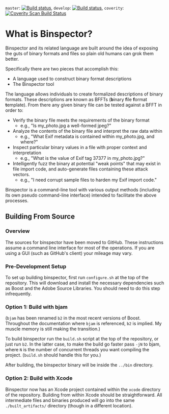 `master`: [![Build status](https://travis-ci.org/binspector/binspector.png?branch=master)](https://travis-ci.org/binspector/binspector), `develop`: [![Build status](https://travis-ci.org/binspector/binspector.png?branch=develop)](https://travis-ci.org/binspector/binspector), `coverity`: [![Coverity Scan Build Status](https://scan.coverity.com/projects/13168/badge.svg)](https://scan.coverity.com/projects/binspector-binspector)

# What is Binspector?

Binspector and its related language are built around the idea of exposing the guts of binary formats and files so plain old humans can grok them better.

Specifically there are two pieces that accomplish this:

 - A language used to construct binary format descriptions
 - The Binspector tool

The language allows individuals to create formalized descriptions of binary formats. These descriptions are known as BFFTs (<strong>b</strong>inary <strong>f</strong>ile <strong>f</strong>ormat <strong>t</strong>emplate). From there any given binary file can be tested against a BFFT in order to:

- Verify the binary file meets the requirements of the binary format
  - e.g., "Is my_photo.jpg a well-formed jpeg?"
- Analyze the contents of the binary file and interpret the raw data within
  - e.g., "What Exif metadata is contained within my_photo.jpg, and where?"
- Inspect particular binary values in a file with proper context and interpretation
  - e.g., "What is the value of Exif tag 37377 in my_photo.jpg?"
- Intelligently fuzz the binary at potential "weak points" that may exist in file import code, and auto-generate files containing these attack vectors.
  - e.g., "I need corrupt sample files to harden my Exif import code."

Binspector is a command-line tool with various output methods (including its own pseudo command-line interface) intended to facilitate the above processes.

## Building From Source

### Overview

The sources for binspector have been moved to GitHub. These instructions assume a command line interface for most of the operations. If you are using a GUI (such as GitHub's client) your mileage may vary.

### Pre-Development Setup

To set up building binspector, first run `configure.sh` at the top of the repository. This will download and install the necessary dependencies such as Boost and the Adobe Source Libraries. You should need to do this step infrequently.

### Option 1: Build with bjam

(`bjam` has been renamed `b2` in the most recent versions of Boost. Throughout the documentation where `bjam` is referenced, `b2` is implied. My muscle memory is still making the transition.)

To build binspector run the `build.sh` script at the top of the repository, or just run `b2`. In the latter case, to make the build go faster pass `-jN` to bjam, where `N` is the number of concurrent threads you want compiling the project. (`build.sh` should handle this for you.)

After building, the binspector binary will be inside the `../bin` directory.

### Option 2: Build with Xcode

Binspector now has an Xcode project contained within the `xcode` directory of the repository. Building from within Xcode should be straightforward. All intermediate files and binaries produced will go into the same `./built_artifacts/` directory (though in a different location).
